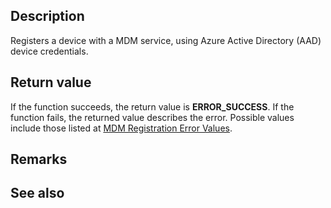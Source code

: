 ## Description

Registers a device with a MDM service, using Azure Active Directory (AAD) device credentials.

## Return value

If the function succeeds, the return value is **ERROR_SUCCESS**. If the function fails, the returned value describes the error. Possible
values include those listed at
[MDM Registration Error Values](https://learn.microsoft.com/windows/desktop/MDMReg/mdm-registration-constants).

## Remarks

## See also